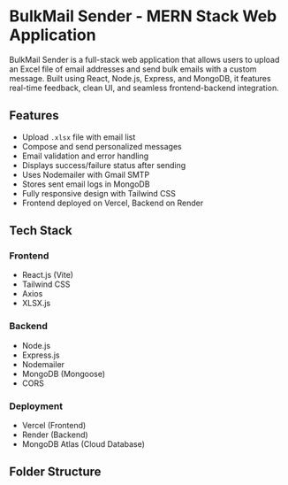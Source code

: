# BulkMail Sender - MERN Stack Web Application

BulkMail Sender is a full-stack web application that allows users to upload an Excel file of email addresses and send bulk emails with a custom message. Built using React, Node.js, Express, and MongoDB, it features real-time feedback, clean UI, and seamless frontend-backend integration.

## Features

- Upload `.xlsx` file with email list
- Compose and send personalized messages
- Email validation and error handling
- Displays success/failure status after sending
- Uses Nodemailer with Gmail SMTP
- Stores sent email logs in MongoDB
- Fully responsive design with Tailwind CSS
- Frontend deployed on Vercel, Backend on Render

## Tech Stack

### Frontend
- React.js (Vite)
- Tailwind CSS
- Axios
- XLSX.js

### Backend
- Node.js
- Express.js
- Nodemailer
- MongoDB (Mongoose)
- CORS

### Deployment
- Vercel (Frontend)
- Render (Backend)
- MongoDB Atlas (Cloud Database)

## Folder Structure

